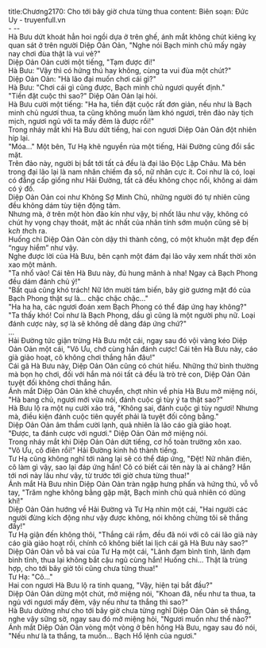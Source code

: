 title:Chương2170: Cho tới bây giờ chưa từng thua
content:
Biên soạn: Đức Uy - truyenfull.vn<br>- --<br>Hà Bưu dứt khoát hẳn hoi ngồi dựa ở trên ghế, ánh mắt không chút kiêng kỵ quan sát ở trên người Diệp Oản Oản, "Nghe nói Bạch minh chủ mấy ngày nay chơi đùa thật là vui vẻ?"<br>Diệp Oản Oản cười một tiếng, "Tạm được đi!"<br>Hà Bưu: "Vậy thì có hứng thú hay không, cùng ta vui đùa một chút?"<br>Diệp Oản Oản: "Hà lão đại muốn chơi cái gì?"<br>Hà Bưu: "Chơi cái gì cũng được, Bạch minh chủ ngươi quyết định."<br>"Tiền đặt cuộc thì sao?" Diệp Oản Oản lại hỏi.<br>Hà Bưu cười một tiếng: "Ha ha, tiền đặt cuộc rất đơn giản, nếu như là Bạch minh chủ ngươi thua, ta cũng không muốn làm khó ngươi, trên đảo này tịch mịch, ngươi ngủ với ta mấy đêm là được rồi!"<br>Trong nháy mắt khi Hà Bưu dứt tiếng, hai con ngươi Diệp Oản Oản đột nhiên híp lại.<br>"Móa..." Một bên, Tư Hạ khẽ nguyền rủa một tiếng, Hải Đường cũng đổi sắc mặt.<br>Trên đảo này, người bị bắt tới tất cả đều là đại lão Độc Lập Châu. Mà bên trong đại lão lại là nam nhân chiếm đa số, nữ nhân cực ít. Coi như là có, loại có đẳng cấp giống như Hải Đường, tất cả đều không chọc nổi, không ai dám có ý đồ.<br>Diệp Oản Oản coi như Không Sợ Minh Chủ, những người đó tự nhiên cũng đều không dám tùy tiện động tâm.<br>Nhưng mà, ở trên một hòn đảo kín như vậy, bị nhốt lâu như vậy, không có chút hy vọng chạy thoát, mặt ác nhất của nhân tính sớm muộn cũng sẽ bị k*ch th*ch ra.<br>Huống chi Diệp Oản Oản còn dậy thì thành công, có một khuôn mặt đẹp đến “nguy hiểm” như vậy.<br>Nghe được lời của Hà Bưu, bên cạnh một đám đại lão vây xem nhất thời xôn xao một mảnh.<br>"Ta nhổ vào! Cái tên Hà Bưu này, đủ hung mãnh à nha! Ngay cả Bạch Phong đều dám đánh chủ ý!"<br>"Bất quá cũng khó trách! Nữ lớn mười tám biến, bây giờ gương mặt đó của Bạch Phong thật sự là... chậc chậc chậc..."<br>"Ha ha ha, các ngươi đoán xem Bạch Phong có thể đáp ứng hay không?"<br>"Ta thấy khó! Coi như là Bạch Phong, dầu gì cũng là một người phụ nữ. Loại đánh cược này, sợ là sẽ không dễ dàng đáp ứng chứ?"<br>...<br>Hải Đường tức giận trừng Hà Bưu một cái, ngay sau đó vội vàng kéo Diệp Oản Oản một cái, "Vô Ưu, chớ cùng hắn đánh cược! Cái tên Hà Bưu này, cáo già giảo hoạt, cô không chơi thắng hắn đâu!"<br>Cái gã Hà Bưu này, Diệp Oản Oản cũng có chút hiểu. Những thứ bình thường mà bọn họ chơi, đối với hắn mà nói tất cả đều là trò trẻ con, Diệp Oản Oản tuyệt đối không chơi thắng hắn.<br>Ánh mắt Diệp Oản Oản khẽ chuyển, chợt nhìn về phía Hà Bưu mở miệng nói, "Hà bang chủ, ngươi mới vừa nói, đánh cuộc gì tùy ý ta thật sao?"<br>Hà Bưu lộ ra một nụ cười xảo trá, "Không sai, đánh cuộc gì tùy ngươi! Nhưng mà, điều kiện đánh cuộc tiên quyết phải là tuyệt đối công bằng."<br>Diệp Oản Oản âm thầm cười lạnh, quả nhiên là lão cáo già giảo hoạt.<br>"Được, ta đánh cược với ngươi." Diệp Oản Oản mở miệng nói.<br>Trong nháy mắt khi Diệp Oản Oản dứt tiếng, cơ hồ toàn trường xôn xao.<br>"Vô Ưu, cô điên rồi!" Hải Đường kinh hô thành tiếng.<br>Tư Hạ cũng không nghĩ tới nàng lại sẽ có thể đáp ứng, "Đệt! Nữ nhân điên, cô làm gì vậy, sao lại đáp ứng hắn! Cô có biết cái tên này là ai chăng? Hắn tới nơi này lâu như vậy, từ trước tới giờ chưa từng thua!"<br>Ánh mắt Hà Bưu nhìn Diệp Oản Oản tràn ngập hưng phấn và hứng thú, vỗ vỗ tay, "Trăm nghe không bằng gặp mặt, Bạch minh chủ quả nhiên có dũng khí!"<br>Diệp Oản Oản hướng về Hải Đường và Tư Hạ nhìn một cái, "Hai người các người đừng kích động như vậy được không, nói không chừng tôi sẽ thắng đấy!"<br>Tư Hạ giận đến không thôi, "Thắng cái rắm, đều đã nói với cô cái lão già này cáo già giảo hoạt rồi, chính cô không biết lai lịch cái gã Hà Bưu này sao?"<br>Diệp Oản Oản vỗ bả vai của Tư Hạ một cái, "Lãnh đạm bình tĩnh, lãnh đạm bình tĩnh, thua lại không bắt cậu ngủ cùng hắn! Huống chi... Thật là trùng hợp, cho tới bây giờ tôi cũng chưa từng thua!"<br>Tư Hạ: "Cô..."<br>Hai con ngươi Hà Bưu lộ ra tinh quang, "Vậy, hiện tại bắt đầu?"<br>Diệp Oản Oản dừng một chút, mở miệng nói, "Khoan đã, nếu như ta thua, ta ngủ với ngươi mấy đêm, vậy nếu như ta thắng thì sao?"<br>Hà Bưu dường như cho tới bây giờ chưa từng nghĩ Diệp Oản Oản sẽ thắng, nghe vậy sững sờ, ngay sau đó mở miệng hỏi, "Ngươi muốn như thế nào?"<br>Ánh mắt Diệp Oản Oản vòng một vòng ở bên hông Hà Bưu, ngay sau đó nói, "Nếu như là ta thắng, ta muốn... Bạch Hổ lệnh của ngươi."